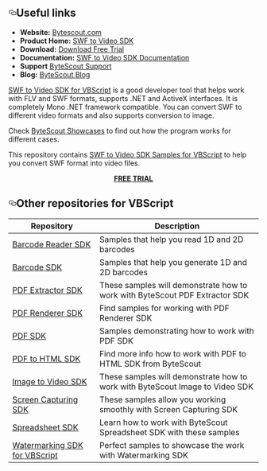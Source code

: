 <div id="readme" class="readme blob instapaper_body">
    <article class="markdown-body entry-content" itemprop="text">
<h2><a id="user-content-resources" class="anchor" href="#resources" aria-hidden="true"><svg aria-hidden="true" class="octicon octicon-link" height="16" version="1.1" viewBox="0 0 16 16" width="16"><path fill-rule="evenodd" d="M4 9h1v1H4c-1.5 0-3-1.69-3-3.5S2.55 3 4 3h4c1.45 0 3 1.69 3 3.5 0 1.41-.91 2.72-2 3.25V8.59c.58-.45 1-1.27 1-2.09C10 5.22 8.98 4 8 4H4c-.98 0-2 1.22-2 2.5S3 9 4 9zm9-3h-1v1h1c1 0 2 1.22 2 2.5S13.98 12 13 12H9c-.98 0-2-1.22-2-2.5 0-.83.42-1.64 1-2.09V6.25c-1.09.53-2 1.84-2 3.25C6 11.31 7.55 13 9 13h4c1.45 0 3-1.69 3-3.5S14.5 6 13 6z"></path></svg></a>Useful links</h2>
<ul>
<li><strong>Website:</strong> <a href="https://bytescout.com/">Bytescout.com</a></li>
<li><strong>Product Home:</strong> <a href="https://bytescout.com/products/developer/swftovideosdk/swftovideosdk.html">SWF to Video SDK</a></li>
<li><strong>Download:</strong> <a href="https://bytescout.com/download/web-installer">Download Free Trial</a></li>
<li><strong>Documentation:</strong> <a href="http://cdn.bytescout.com/help/BytescoutSWFToVideoSDK/index.html">SWF to Video SDK Documentation</a></li>
<li><strong>Support</strong> <a href="https://bytescout.zendesk.com/hc/en-us/requests/new">ByteScout Support</a></li>
<li><strong>Blog:</strong> <a href="https://bytescout.com/blog">ByteScout Blog</a></li>
</ul>
<p><a href="https://bytescout.com/products/developer/swftovideosdk/swftovideosdk.html">SWF to Video SDK for VBScript</a> is a good developer tool that helps work with FLV and SWF formats, supports .NET and ActiveX interfaces. It is completely Mono .NET framework compatible. You can convert SWF to different video formats and also supports conversion to image.</p>
<p>Check <a href="https://github.com/bytescout/bytescout-showcases">ByteScout Showcases</a> to find out how the program works for different cases.
</p><p>This repository contains <a href="https://github.com/bytescout/swf-to-video-sdk-samples-vbscript">SWF to Video SDK Samples for VBScript</a> to help you convert SWF format into video files.</p>
<p align="center">
  <a title="Download SWF to Video SDK free trial" href="https://bytescout.com/download/web-installer">
  <strong>FREE TRIAL</strong></a>
</p>
<h2><a id="user-content-resources" class="anchor" href="#resources" aria-hidden="true"><svg aria-hidden="true" class="octicon octicon-link" height="16" version="1.1" viewBox="0 0 16 16" width="16"><path fill-rule="evenodd" d="M4 9h1v1H4c-1.5 0-3-1.69-3-3.5S2.55 3 4 3h4c1.45 0 3 1.69 3 3.5 0 1.41-.91 2.72-2 3.25V8.59c.58-.45 1-1.27 1-2.09C10 5.22 8.98 4 8 4H4c-.98 0-2 1.22-2 2.5S3 9 4 9zm9-3h-1v1h1c1 0 2 1.22 2 2.5S13.98 12 13 12H9c-.98 0-2-1.22-2-2.5 0-.83.42-1.64 1-2.09V6.25c-1.09.53-2 1.84-2 3.25C6 11.31 7.55 13 9 13h4c1.45 0 3-1.69 3-3.5S14.5 6 13 6z"></path></svg></a>Other repositories for VBScript</h2>
<table>
<thead>
<tr>
<th>Repository</th>
<th>Description</th>
</tr>
</thead>
<tbody>
<tr>
<td><a href="https://github.com/bytescout/barcode-reader-sdk-samples-vbscript">Barcode Reader SDK</a></td>
<td>Samples that help you read 1D and 2D barcodes</td>
</tr>
<tr>
<td><a href="https://github.com/bytescout/barcode-sdk-samples-vbscript">Barcode SDK</a></td>
<td>Samples that help you generate 1D and 2D barcodes</td>
</tr>
<tr>
<td><a href="https://github.com/bytescout/pdf-extractor-sdk-samples-vbscript">PDF Extractor SDK</a></td>
<td>These samples will demonstrate how to work with ByteScout PDF Extractor SDK</td>
</tr>
<tr>
<td><a href="https://github.com/bytescout/pdf-renderer-sdk-samples-vbscript">PDF Renderer SDK</a></td>
<td>Find samples for working with PDF Renderer SDK</td>
</tr>
<tr>
<td><a href="https://github.com/bytescout/pdf-sdk-samples-vbscript">PDF SDK</a></td>
<td>Samples demonstrating how to work with PDF SDK</td>
</tr>
<tr>
<td><a href="https://github.com/bytescout/pdf-to-html-sdk-samples-vbscript">PDF to HTML SDK</a></td>
<td>Find more info how to work with PDF to HTML SDK from ByteScout</td>
</tr>
<tr>
<td><a href="https://github.com/bytescout/image-to-video-sdk-samples-vbscript">Image to Video SDK</a></td>
<td>These samples will demonstrate how to work with ByteScout Image to Video SDK</td>
</tr>
<tr>
<td><a href="https://github.com/bytescout/screen-capturing-sdk-samples-vbscript">Screen Capturing SDK</a></td>
<td>These samples allow you working smoothly with Screen Capturing SDK</td>
</tr>
<tr>
<td><a href="https://github.com/bytescout/spreadsheet-sdk-samples-vbscript">Spreadsheet SDK</a></td>
<td>Learn how to work with ByteScout Spreadsheet SDK with these samples</td>
</tr>
<tr>
<td><a href="https://github.com/bytescout/watermarking-sdk-samples-vbscript">Watermarking SDK for VBScript</a></td>
<td>Perfect samples to showcase the work with Watermarking SDK</td>
</tr></tbody></table>
</article>
  </div>
